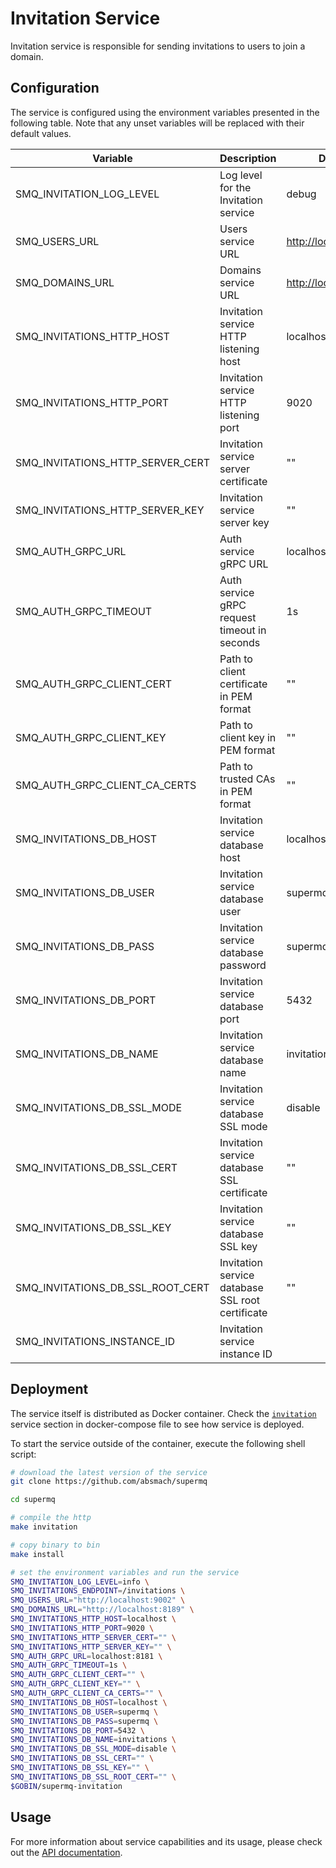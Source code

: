 # Invitation Service

Invitation service is responsible for sending invitations to users to join a domain.

## Configuration

The service is configured using the environment variables presented in the following table. Note that any unset variables will be replaced with their default values.

| Variable                        | Description                                      | Default                 |
| ------------------------------- | ------------------------------------------------ | ----------------------- |
| SMQ_INVITATION_LOG_LEVEL         | Log level for the Invitation service             | debug                   |
| SMQ_USERS_URL                    | Users service URL                                | <http://localhost:9002> |
| SMQ_DOMAINS_URL                  | Domains service URL                              | <http://localhost:8189> |
| SMQ_INVITATIONS_HTTP_HOST        | Invitation service HTTP listening host           | localhost               |
| SMQ_INVITATIONS_HTTP_PORT        | Invitation service HTTP listening port           | 9020                    |
| SMQ_INVITATIONS_HTTP_SERVER_CERT | Invitation service server certificate            | ""                      |
| SMQ_INVITATIONS_HTTP_SERVER_KEY  | Invitation service server key                    | ""                      |
| SMQ_AUTH_GRPC_URL                | Auth service gRPC URL                            | localhost:8181          |
| SMQ_AUTH_GRPC_TIMEOUT            | Auth service gRPC request timeout in seconds     | 1s                      |
| SMQ_AUTH_GRPC_CLIENT_CERT        | Path to client certificate in PEM format         | ""                      |
| SMQ_AUTH_GRPC_CLIENT_KEY         | Path to client key in PEM format                 | ""                      |
| SMQ_AUTH_GRPC_CLIENT_CA_CERTS    | Path to trusted CAs in PEM format                | ""                      |
| SMQ_INVITATIONS_DB_HOST          | Invitation service database host                 | localhost               |
| SMQ_INVITATIONS_DB_USER          | Invitation service database user                 | supermq              |
| SMQ_INVITATIONS_DB_PASS          | Invitation service database password             | supermq              |
| SMQ_INVITATIONS_DB_PORT          | Invitation service database port                 | 5432                    |
| SMQ_INVITATIONS_DB_NAME          | Invitation service database name                 | invitations             |
| SMQ_INVITATIONS_DB_SSL_MODE      | Invitation service database SSL mode             | disable                 |
| SMQ_INVITATIONS_DB_SSL_CERT      | Invitation service database SSL certificate      | ""                      |
| SMQ_INVITATIONS_DB_SSL_KEY       | Invitation service database SSL key              | ""                      |
| SMQ_INVITATIONS_DB_SSL_ROOT_CERT | Invitation service database SSL root certificate | ""                      |
| SMQ_INVITATIONS_INSTANCE_ID      | Invitation service instance ID                   |                         |

## Deployment

The service itself is distributed as Docker container. Check the [`invitation`](https://github.com/absmach/amdm/blob/main/docker/docker-compose.yml) service section in docker-compose file to see how service is deployed.

To start the service outside of the container, execute the following shell script:

```bash
# download the latest version of the service
git clone https://github.com/absmach/supermq

cd supermq

# compile the http
make invitation

# copy binary to bin
make install

# set the environment variables and run the service
SMQ_INVITATION_LOG_LEVEL=info \
SMQ_INVITATIONS_ENDPOINT=/invitations \
SMQ_USERS_URL="http://localhost:9002" \
SMQ_DOMAINS_URL="http://localhost:8189" \
SMQ_INVITATIONS_HTTP_HOST=localhost \
SMQ_INVITATIONS_HTTP_PORT=9020 \
SMQ_INVITATIONS_HTTP_SERVER_CERT="" \
SMQ_INVITATIONS_HTTP_SERVER_KEY="" \
SMQ_AUTH_GRPC_URL=localhost:8181 \
SMQ_AUTH_GRPC_TIMEOUT=1s \
SMQ_AUTH_GRPC_CLIENT_CERT="" \
SMQ_AUTH_GRPC_CLIENT_KEY="" \
SMQ_AUTH_GRPC_CLIENT_CA_CERTS="" \
SMQ_INVITATIONS_DB_HOST=localhost \
SMQ_INVITATIONS_DB_USER=supermq \
SMQ_INVITATIONS_DB_PASS=supermq \
SMQ_INVITATIONS_DB_PORT=5432 \
SMQ_INVITATIONS_DB_NAME=invitations \
SMQ_INVITATIONS_DB_SSL_MODE=disable \
SMQ_INVITATIONS_DB_SSL_CERT="" \
SMQ_INVITATIONS_DB_SSL_KEY="" \
SMQ_INVITATIONS_DB_SSL_ROOT_CERT="" \
$GOBIN/supermq-invitation
```

## Usage

For more information about service capabilities and its usage, please check out the [API documentation](https://docs.api.supermq.abstractmachines.fr/?urls.primaryName=invitations.yml).
